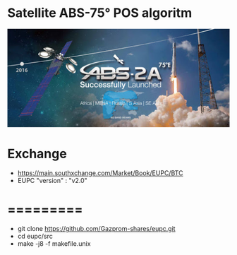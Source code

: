 
# Satellite ABS-75° POS algoritm
![Screenshot](images.jpg)
# Exchange 
- https://main.southxchange.com/Market/Book/EUPC/BTC
- EUPC "version" : "v2.0"
# =========
- git clone https://github.com/Gazprom-shares/eupc.git
- cd eupc/src
- make -j8 -f makefile.unix
